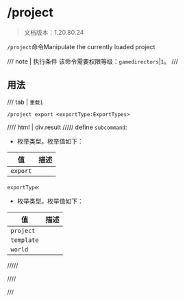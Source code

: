 # /project

> 文档版本：1.20.80.24

`/project`命令Manipulate the currently loaded project

/// note | 执行条件
该命令需要权限等级：`gamedirectors`|`1`。
///

## 用法

/// tab | `重载1`
```mcfunction
/project export <exportType:ExportTypes>
```

//// html | div.result
///// define
`subcommand`: <!-- md:samp SubcommandExport -->

- 枚举类型。枚举值如下：

|值|描述|
|---|---|
|`export`||


`exportType`: <!-- md:samp ExportTypes -->

- 枚举类型。枚举值如下：

|值|描述|
|---|---|
|`project`||
|`template`||
|`world`||



/////

////

///

